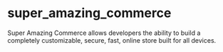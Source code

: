 super_amazing_commerce
======================

Super Amazing Commerce allows developers the ability to build a completely customizable, secure, fast, online store built for all devices.
